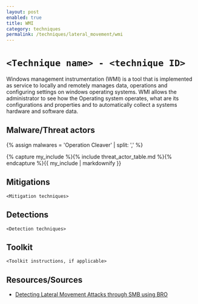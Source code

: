 ```yaml
---
layout: post
enabled: true
title: WMI
category: techniques
permalink: /techniques/lateral_movement/wmi
---
```

# `<Technique name> - <technique ID>`

Windows management instrumentation (WMI) is a tool that is implemented as service to locally
and remotely manages data, operations and configuring settings on windows operating systems.
WMI allows the administrator to see how the Operating system operates, what are its configurations
and properties and to automatically collect a systems hardware and software data.

## Malware/Threat actors

{% assign malwares = 'Operation Cleaver' | split: ',' %}

{% capture my_include %}{% include threat_actor_table.md %}{% endcapture %}{{ my_include | markdownify }}

## Mitigations

`<Mitigation techniques>`

## Detections

`<Detection techniques>`

## Toolkit

`<Toolkit instructions, if applicable>`

## Resources/Sources

* [Detecting Lateral Movement Attacks through SMB using BRO](https://essay.utwente.nl/71415/1/Ullah_MA_EWI.pdf)
